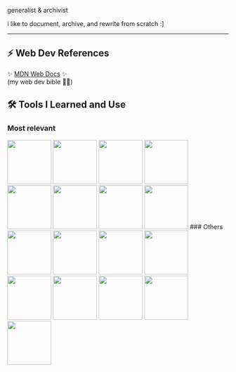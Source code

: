 generalist & archivist

i like to document, archive, and rewrite from scratch :]

---

## :zap: Web Dev References
:sparkles: <a href="https://developer.mozilla.org/en-US/" target="_blank">MDN Web Docs</a> :sparkles: <br/>
(my web dev bible :kneeling_woman:)

## 🛠 Tools I Learned and Use
### Most relevant
<img width=100 src="https://cdn.jsdelivr.net/gh/devicons/devicon@latest/icons/html5/html5-original.svg" />
<img width=100 src="https://cdn.jsdelivr.net/gh/devicons/devicon@latest/icons/css3/css3-original.svg" />
<img width=100 src="https://cdn.jsdelivr.net/gh/devicons/devicon@latest/icons/javascript/javascript-original.svg" />
<img width=100 src="https://cdn.jsdelivr.net/gh/devicons/devicon@latest/icons/git/git-original.svg" />
<img width=100 src="https://cdn.jsdelivr.net/gh/devicons/devicon@latest/icons/github/github-original.svg" />
<img width=100 src="https://cdn.jsdelivr.net/gh/devicons/devicon@latest/icons/nodejs/nodejs-original.svg" />
<img width=100 src="https://cdn.jsdelivr.net/gh/devicons/devicon@latest/icons/npm/npm-original.svg" />
<img width=100 src="https://cdn.jsdelivr.net/gh/devicons/devicon@latest/icons/vscode/vscode-original.svg" />
### Others
<img width=100 src="https://cdn.jsdelivr.net/gh/devicons/devicon@latest/icons/csharp/csharp-original.svg" />
<img width=100 src="https://cdn.jsdelivr.net/gh/devicons/devicon@latest/icons/java/java-original.svg" />
<img width=100 src="https://cdn.jsdelivr.net/gh/devicons/devicon@latest/icons/jquery/jquery-original.svg" />
<img width=100 src="https://cdn.jsdelivr.net/gh/devicons/devicon@latest/icons/json/json-original.svg" />
<img width=100 src="https://cdn.jsdelivr.net/gh/devicons/devicon@latest/icons/d3js/d3js-original.svg" />
<img width=100 src="https://cdn.jsdelivr.net/gh/devicons/devicon@latest/icons/figma/figma-original.svg" />
<img width=100 src="https://cdn.jsdelivr.net/gh/devicons/devicon@latest/icons/notion/notion-original.svg" />
<img width=100 src="https://cdn.jsdelivr.net/gh/devicons/devicon@latest/icons/markdown/markdown-original.svg" />
<img width=100 src="https://cdn.jsdelivr.net/gh/devicons/devicon@latest/icons/visualstudio/visualstudio-original.svg" />
